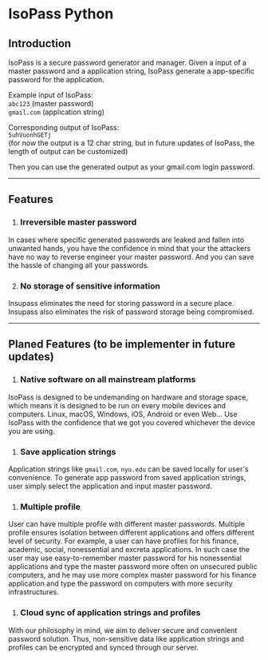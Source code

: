 # IsoPass Python  

## Introduction
IsoPass is a secure password generator and manager. Given a input of a master password and a application string, IsoPass generate a app-specific password for the application.  

Example input of IsoPass:  
``abc123`` (master password)  
``gmail.com`` (application string)  

Corresponding output of IsoPass:  
``5uhVuonhGETj``  
(for now the output is a 12 char string, but in future updates of IsoPass, the length of output can be customized)  

Then you can use the generated output as your gmail.com login password.

-----
## Features

1. ### Irreversible master password
In cases where specific generated passwords are leaked and fallen into unwanted hands, you have the confidence in mind that your the attackers have no way to reverse engineer your master password. And you can save the hassle of changing all your passwords.    

2. ### No storage of sensitive information
Insupass eliminates the need for storing password in a secure place. Insupass also eliminates the risk of password storage being compromised.   

-----
## Planed Features (to be implementer in future updates)

1. ### Native software on all mainstream platforms  
IsoPass is designed to be undemanding on hardware and storage space, which means it is designed to be run on every mobile devices and computers. Linux, macOS, Windows, iOS, Android or even Web... Use IsoPass with the confidence that we got you covered whichever the device you are using.   

1. ### Save application strings  
Application strings like ``gmail.com``, ``nyu.edu`` can be saved locally for user's convenience. To generate app password from saved application strings, user simply select the application and input master password.  

1. ### Multiple profile  
User can have multiple profile with different master passwords. Multiple profile ensures isolation between different applications and offers different level of security. For example, a user can have profiles for his finance, academic, social, nonessential and excreta applications. In such case the user may use easy-to-remember master password for his nonessential applications and type the master password more often on unsecured public computers, and he may use more complex master password for his finance application and type the password on computers with more security infrastructures.  

1. ### Cloud sync of application strings and profiles  
With our philosophy in mind, we aim to deliver secure and convenient password solution. Thus, non-sensitive data like application strings and profiles can be encrypted and synced through our server.
